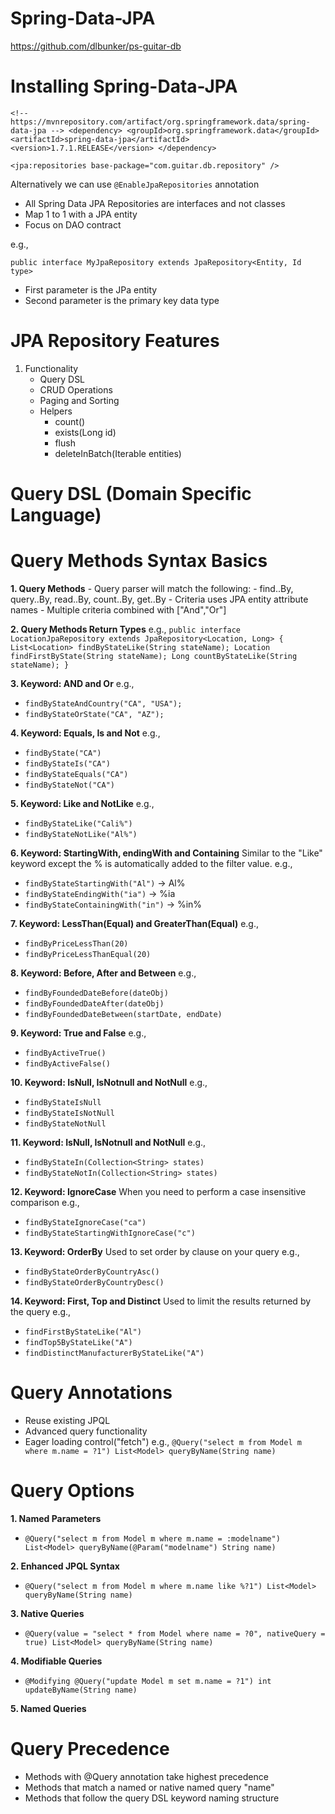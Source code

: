 # Spring-Data-JPA
https://github.com/dlbunker/ps-guitar-db

# Installing Spring-Data-JPA
`<!-- https://mvnrepository.com/artifact/org.springframework.data/spring-data-jpa -->
<dependency>
    <groupId>org.springframework.data</groupId>
    <artifactId>spring-data-jpa</artifactId>
    <version>1.7.1.RELEASE</version>
</dependency>`

`<jpa:repositories base-package="com.guitar.db.repository" />`

Alternatively we can use 
`@EnableJpaRepositories` annotation

- All Spring Data JPA Repositories are interfaces and not classes
- Map 1 to 1 with a JPA entity
- Focus on DAO contract

e.g.,

`public interface MyJpaRepository extends JpaRepository<Entity, Id type>`
- First parameter is the JPa entity
- Second parameter is the primary key data type

# JPA Repository Features
1. Functionality
	- Query DSL
	- CRUD Operations
	- Paging and Sorting
	- Helpers
		- count()
		- exists(Long id)
		- flush
		- deleteInBatch(Iterable entities)
		
# Query DSL (Domain Specific Language)

# Query Methods Syntax Basics
**1. Query Methods**
	- Query parser will match the following:
		- find..By, query..By, read..By, count..By, get..By
	- Criteria uses JPA entity attribute names
	- Multiple criteria combined with ["And","Or"]
	
**2. Query Methods Return Types**
e.g.,
`public interface LocationJpaRepository extends JpaRepository<Location, Long> {
	List<Location> findByStateLike(String stateName);
	Location findFirstByState(String stateName);
	Long countByStateLike(String stateName);
}`

**3. Keyword: AND and Or**
e.g., 
- `findByStateAndCountry("CA", "USA");`
- `findByStateOrState("CA", "AZ");`

**4. Keyword: Equals, Is and Not**
e.g.,
- `findByState("CA")`
- `findByStateIs("CA")`
- `findByStateEquals("CA")`
- `findByStateNot("CA")`

**5. Keyword: Like and NotLike**
e.g., 
- `findByStateLike("Cali%")`
- `findByStateNotLike("Al%")`

**6. Keyword: StartingWith, endingWith and Containing**
Similar to the "Like" keyword except the % is automatically added to the filter value.
e.g.,
- `findByStateStartingWith("Al")`   -> 	Al%
- `findByStateEndingWith("ia")`   -> 	%ia
- `findByStateContainingWith("in")`   -> 	%in%

**7. Keyword: LessThan(Equal) and GreaterThan(Equal)**
e.g.,
- `findByPriceLessThan(20)`
- `findByPriceLessThanEqual(20)`

**8. Keyword: Before, After and Between**
e.g.,
- `findByFoundedDateBefore(dateObj)`
- `findByFoundedDateAfter(dateObj)`
- `findByFoundedDateBetween(startDate, endDate)`

**9. Keyword: True and False**
e.g., 
- `findByActiveTrue()`
- `findByActiveFalse()`

**10. Keyword: IsNull, IsNotnull and NotNull**
e.g.,
- `findByStateIsNull`
- `findByStateIsNotNull`
- `findByStateNotNull`

**11. Keyword: IsNull, IsNotnull and NotNull**
e.g.,
- `findByStateIn(Collection<String> states)`
- `findByStateNotIn(Collection<String> states)`

**12. Keyword: IgnoreCase**
When you need to perform a case insensitive comparison
e.g.,
- `findByStateIgnoreCase("ca")`
- `findByStateStartingWithIgnoreCase("c")`

**13. Keyword: OrderBy**
Used to set order by clause on your query
e.g.,
- `findByStateOrderByCountryAsc()`
- `findByStateOrderByCountryDesc()`

**14. Keyword: First, Top and Distinct**
Used to limit the results returned by the query
e.g.,
- `findFirstByStateLike("Al")`
- `findTop5ByStateLike("A")`
- `findDistinctManufacturerByStateLike("A")`

# Query Annotations
- Reuse existing JPQL
- Advanced query functionality
- Eager loading control("fetch")
e.g.,
`@Query("select m from Model m where m.name = ?1")
List<Model> queryByName(String name)`

# Query Options
**1. Named Parameters**
- `@Query("select m from Model m where m.name = :modelname")
List<Model> queryByName(@Param("modelname") String name)`

**2. Enhanced JPQL Syntax**
- `@Query("select m from Model m where m.name like %?1")
List<Model> queryByName(String name)`

**3. Native Queries**
- `@Query(value = "select * from Model where name = ?0", nativeQuery = true)
List<Model> queryByName(String name)`

**4. Modifiable Queries**
- `@Modifying
@Query("update Model m set m.name = ?1")
int updateByName(String name)`


**5. Named Queries**

# Query Precedence
- Methods with @Query annotation take highest precedence
- Methods that match a named or native named query "name"
- Methods that follow the query DSL keyword naming structure
